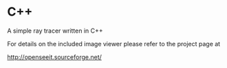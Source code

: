 # C++

A simple ray tracer written in C++

For details on the included image viewer please refer to the project page at

http://openseeit.sourceforge.net/
